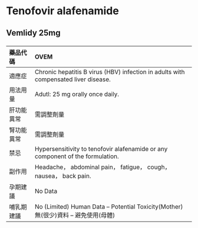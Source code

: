 # Tenofovir alafenamide

## Vemlidy 25mg

##### 

| 藥品代碼   | OVEM                                                                                |
|:-----------|:------------------------------------------------------------------------------------|
| 適應症     | Chronic hepatitis B virus (HBV) infection in adults with compensated liver disease. |
| 用法用量   | Adutl: 25 mg orally once daily.                                                     |
| 肝功能異常 | 需調整劑量                                                                          |
| 腎功能異常 | 需調整劑量                                                                          |
| 禁忌       | Hypersensitivity to tenofovir alafenamide or any component of the formulation.      |
| 副作用     | Headache， abdominal pain， fatigue， cough， nausea， back pain.                   |
| 孕期建議   | No Data                                                                             |
| 哺乳期建議 | No (Limited) Human Data – Potential Toxicity(Mother) 無(很少)資料 – 避免使用(母體)  |


